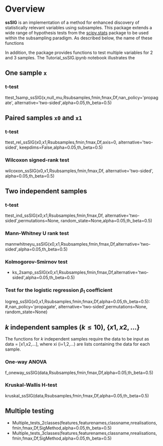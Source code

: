 # Overview

**ssSIG** is an implementation of a method for enhanced discovery of statistically relevant variables using subsamples. This package extends a wide range of hypothesis tests from the [scipy.stats](https://docs.scipy.org/doc/scipy/reference/stats.html) package to be used within the subsampling paradigm. As described below, the name of these functions 

In addition, the package provides functions to test multiple variables for 2 and 3 samples. The Tutorial_ssSIG.ipynb notebook illustrates the 

## One sample `x`

### t-test

ttest_1samp_ssSIG(x,null_mu,Rsubsamples,fmin,fmax,Df,nan_policy='propagate', alternative='two-sided',alpha=0.05,th_beta=0.5)

## Paired samples `x0` and `x1`

### t-test
ttest_rel_ssSIG(x0,x1,Rsubsamples,fmin,fmax,Df,axis=0, alternative='two-sided', keepdims=False,alpha=0.05,th_beta=0.5)

### Wilcoxon signed-rank test

wilcoxon_ssSIG(x0,x1,Rsubsamples,fmin,fmax,Df, alternative='two-sided', alpha=0.05,th_beta=0.5)

## Two independent samples

### t-test
ttest_ind_ssSIG(x0,x1,Rsubsamples,fmin,fmax,Df, alternative='two-sided',permutations=None, random_state=None,alpha=0.05,th_beta=0.5)

### Mann-Whitney U rank test
mannwhitneyu_ssSIG(x0,x1,Rsubsamples,fmin,fmax,Df,alternative='two-sided',alpha=0.05,th_beta=0.5)

### Kolmogorov-Smirnov test
* ks_2samp_ssSIG(x0,x1,Rsubsamples,fmin,fmax,Df,alternative='two-sided',alpha=0.05,th_beta=0.5)

### Test for the logistic regression $\beta_1$ coefficient

logreg_ssSIG(x0,x1,Rsubsamples,fmin,fmax,Df,alpha=0.05,th_beta=0.5): #,nan_policy='propagate', alternative='two-sided',permutations=None, random_state=None)

## $k$ independent samples ($k \leq 10$), $\{x1, x2, ...\}$ 

The functions for $k$ independent samples require the data to be input as data = [x1,x2,...], where xi (i=1,2,...) are lists containing the data for each sample.

### One-way ANOVA
f_oneway_ssSIG(data,Rsubsamples,fmin,fmax,Df,alpha=0.05,th_beta=0.5)

### Kruskal-Wallis H-test
kruskal_ssSIG(data,Rsubsamples,fmin,fmax,Df,alpha=0.05,th_beta=0.5)

## Multiple testing

* Multiple_tests_2classes(features,featurenames,classname,nrealisations,fmin,fmax,Df,SigMethod,alpha=0.05,th_beta=0.5)
* Multiple_tests_3classes(features,featurenames,classname,nrealisations,fmin,fmax,Df,SigMethod,alpha=0.05,th_beta=0.5)
